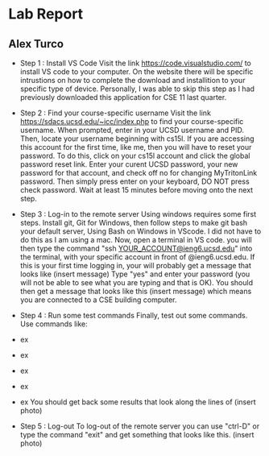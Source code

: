 # Lab Report
## Alex Turco
* Step 1 : Install VS Code
Visit the link https://code.visualstudio.com/ to install VS code to your computer. 
On the website there will be specific intrustions on how to complete the download and installition to your specific type of device. 
Personally, I was able to skip this step as I had previously downloaded this application for CSE 11 last quarter.

* Step 2 : Find your course-specific username
Visit the link https://sdacs.ucsd.edu/~icc/index.php to find your course-specific username.
When prompted, enter in your UCSD username and PID. 
Then, locate your username beginning with cs15l.
If you are accessing this account for the first time, like me, then you will have to reset your password.
To do this, click on your cs15l account and click the global password reset link.
Enter your curent UCSD password, your new password for that account, and check off no for changing MyTritonLink password.
Then simply press enter on your keyboard, DO NOT press check password.
Wait at least 15 minutes before moving onto the next step.

* Step 3 : Log-in to the remote server
Using windows requires some first steps.
Install git, Git for Windows, then follow steps to make git bash your default server, Using Bash on Windows in VScode.
I did not have to do this as I am using a mac.
Now, open a terminal in VS code.
you will then type the command "ssh YOUR_ACCOUNT@ieng6.ucsd.edu" into the terminal, with your specific account in front of @ieng6.ucsd.edu.
If this is your first time logging in, your will probably get a message that looks like (insert message)
Type "yes" and enter your password (you will not be able to see what you are typing and that is OK).
You should then get a message that looks like this (insert message) which means you are connected to a CSE building computer.

* Step 4 : Run some test commands
Finally, test out some commands.
Use commands like:
* ex
* ex
* ex
* ex
* ex
You should get back some results that look along the lines of (insert photo)

* Step 5 : Log-out
To log-out of the remote server you can use "ctrl-D" or type the command "exit" and get something that looks like this. (insert photo)
